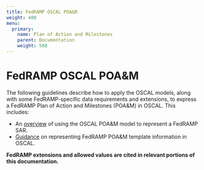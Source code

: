 ```yaml
---
title: FedRAMP OSCAL POA&M
weight: 400
menu:
  primary:
    name: Plan of Action and Milestones
    parent: Documentation
    weight: 500
---
```

# FedRAMP OSCAL POA&M

The following guidelines describe how to apply the OSCAL models, along with some FedRAMP-specific data requirements and extensions, to express a FedRAMP Plan of Action and Milestones (POA&M) in OSCAL. This includes:

- An [overview](3-working-with-oscal-files) of using the OSCAL POA&M model to represent a FedRAMP SAR.
- [Guidance](4-poam-template-to-oscal-mapping) on representing FedRAMP POA&M template information in OSCAL.

**FedRAMP extensions and allowed values are cited in relevant portions of this documentation.**
